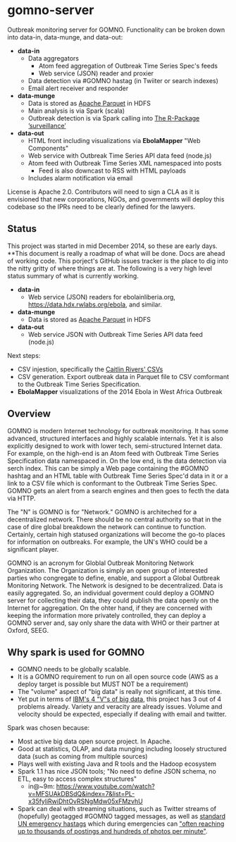 gomno-server
============
Outbreak monitoring server for GOMNO. Functionality can be broken down into data-in, data-munge, and data-out:
- **data-in**
  - Data aggregators
    - Atom feed aggregation of Outbreak Time Series Spec's feeds
    - Web service (JSON) reader and proxier
  - Data detection via #GOMNO hastag (in Twiiter or search indexes)
  - Email alert receiver and responder
- **data-munge**
  - Data is stored as [Apache Parquet](parquet.incubator.apache.org/) in HDFS 
  - Main analysis is via Spark (scala)
  - Outbreak detection is via Spark calling into [The R-Package ’surveillance’](http://cran.r-project.org/web/packages/surveillance/vignettes/surveillance.pdf)
- **data-out**
  - HTML front including visualizations via **EbolaMapper** "Web Components"
  - Web service with Outbreak Time Series API data feed (node.js)
  - Atom feed with Outbreak Time Series XML namespaced into posts
    - Feed is also downcast to RSS with HTML payloads
  - Includes alarm notification via email
  
License is Apache 2.0. Contributors will need to sign a CLA as it is envisioned that new corporations, NGOs, and governments will deploy this codebase so the IPRs need to be clearly defined for the lawyers.

## Status
This project was started in mid December 2014, so these are early days. **This document is really a roadmap of what will be done. Docs are ahead of working code. This porject's GitHub issues tracker is the place to dig into the nitty gritty of where things are at. The following is a very high level status summary of what is currently working.
- **data-in**
  - Web service (JSON) readers for ebolainliberia.org, https://data.hdx.rwlabs.org/ebola, and similar.
- **data-munge**
  - Data is stored as [Apache Parquet](parquet.incubator.apache.org/) in HDFS 
- **data-out**
  - Web service JSON with Outbreak Time Series API data feed (node.js) 

Next steps:
- CSV injestion, specifically the [Caitlin Rivers' CSVs](https://github.com/JohnTigue/EbolaMapper/wiki/Other-Coders#caitlin-rivers)
- CSV generation. Export outbreak data in Parquet file to CSV comformant to the Outbreak Time Series Specification.
- **EbolaMapper** visualizations of the 2014 Ebola in West Africa Outbreak


## Overview
GOMNO is modern Internet technology for outbreak monitoring. It has some advanced, structured interfaces and highly scalable internals. Yet it is also explicitly designed to work with lower tech, semi-structured Internet data.
For example, on the high-end is an Atom feed with Outbreak Time Series Specification data namespaced in. On the low end, is the data detection via serch index. This can be simply a Web page containing the #GOMNO hashtag and an HTML table with Outbreak Time Series Spec'd data in it or a link to a CSV file which is conformant to the Outbreak Time Series Spec. GOMNO gets an alert from a search engines and then goes to fecth the data via HTTP.

The "N" is GOMNO is for "Network." GOMNO is architeched for a decentralized network. There should be no central authority so that in the case of dire global breakdown the network can continue to function. Certainly, certain high statused organizations will become the go-to places for information on outbreaks. For example, the UN's WHO could be a significant player. 

GOMNO is an acronym for Globlal Outbreak Monitoring Network Organization. The Organization is simply an open group of interested parties who congregate to define, enable, and support a Global Outbreak Monitoring Network. The Network is designed to be decentralized. Data is easily aggregated. So, an individual goverment could deploy a GOMNO server for collecting their data, they could publish the data openly on the Internet for aggregation. On the ohter hand, if they are concerned with keeping the information more privately controlled, they can deploy a GOMNO server and, say only share the data with WHO or their partner at Oxford, SEEG. 

## Why spark is used for GOMNO 
- GOMNO needs to be globally scalable. 
- It is a GOMNO requirement to run on all open source code (AWS as a deploy target is possible but MUST NOT be a requirement)
- The "volume" aspect of "big data" is really not significant, at this time.
- Yet put in terms of [IBM's 4 "V"s of big data](http://www.ibmbigdatahub.com/infographic/four-vs-big-data), this project has 3 out of 4 problems already. Variety and veracity are already issues. Volume and velocity should be expected, especially if dealing with email and twitter. 

Spark was chosen because:
- Most active big data open source project. In Apache.
- Good at statistics, OLAP, and data munging including loosely structured data (such as coming from multiple sources)
- Plays well with existing Java and R tools and the Hadoop ecosystem
- Spark 1.1 has nice JSON tools; "No need to define JSON schema, no ETL, easy to access complex structures"
	 - in@~9m: https://www.youtube.com/watch?v=MFSUAkDBSdQ&index=7&list=PL-x35fyliRwiDhtOvRSNgMdw05xFMzvhU
- Spark can deal with streaming situations, such as Twitter streams of (hopefully) geotagged #GOMNO tagged messages, as well as [standard UN emergency hastags](http://irevolution.net/2014/11/05/social-media-hashtag-standards-disaster-response/) which during emergencies can ["often reaching up to thousands of postings and hundreds of photos per minute"](http://www.aljazeera.com/indepth/opinion/2014/11/how-tweets-algorithms-can-sav-20141130142519956906.html).

